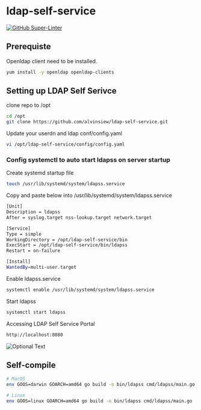 # ldap-self-service

[![GitHub Super-Linter](https://github.com/nvuillam/npm-groovy-lint/workflows/Lint%20Code%20Base/badge.svg)](https://github.com/marketplace/actions/super-linter)

## Prerequiste

Openldap client need to be installed.

```bash
yum install -y openldap openldap-clients
```

## Setting up LDAP Self Serivce

clone repo to /opt

```bash
cd /opt
git clone https://github.com/alvinsiew/ldap-self-service.git
```

Update your userdn and ldap conf/config.yaml

```bash
vi /opt/ldap-self-service/config/config.yaml
```

### Config systemctl to auto start ldapss on server startup

Create systemd startup file

```bash
touch /usr/lib/systemd/system/ldapss.service
```

Copy and paste below into /usr/lib/systemd/system/ldapss.service

```bash
[Unit]
Description = ldapss
After = syslog.target nss-lookup.target network.target

[Service]
Type = simple
WorkingDirectory = /opt/ldap-self-service/bin
ExecStart = /opt/ldap-self-service/bin/ldapss
Restart = on-failure

[Install]
WantedBy=multi-user.target
```

Enable ldapss.service

```bash
systemctl enable /usr/lib/systemd/system/ldapss.service
```

Start ldapss

```bash
systemctl start ldapss
```

Accessing LDAP Self Service Portal

```bash
http://localhost:8080
```

![Optional Text](../main/screenshots/form.png)

## Self-compile

```bash
# MacOS
env GOOS=darwin GOARCH=amd64 go build -o bin/ldapss cmd/ldapss/main.go

# Linux
env GOOS=linux GOARCH=amd64 go build -o bin/ldapss cmd/ldapss/main.go
```
